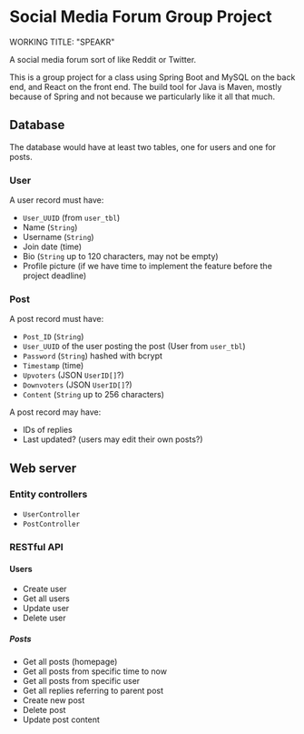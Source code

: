# Social Media Forum Group Project

WORKING TITLE: "SPEAKR"

A social media forum sort of like Reddit or Twitter.

This is a group project for a class using Spring Boot and MySQL on the back end, 
and React on the front end. The build tool for Java is Maven, mostly because of 
Spring and not because we particularly like it all that much.

## Database

The database would have at least two tables, one for users and one for posts.

### User

A user record must have:

* `User_UUID` (from `user_tbl`)
* Name (`String`)
* Username (`String`)
* Join date (time)
* Bio (`String` up to 120 characters, may not be empty)
* Profile picture (if we have time to implement the feature before the project 
 deadline)

### Post

A post record must have:

* `Post_ID` (`String`)
* `User_UUID` of the user posting the post (User from `user_tbl`) 
* `Password` (`String`) hashed with bcrypt
* `Timestamp` (time)
* `Upvoters` (JSON `UserID[]`?)
* `Downvoters` (JSON `UserID[]`?)
* `Content` (`String` up to 256 characters)

A post record may have:

* IDs of replies
* Last updated? (users may edit their own posts?)

## Web server

### Entity controllers

* `UserController`
* `PostController`

### RESTful API

#### Users

* Create user
* Get all users
* Update user
* Delete user

##### Posts

* Get all posts (homepage)
* Get all posts from specific time to now
* Get all posts from specific user
* Get all replies referring to parent post
* Create new post
* Delete post
* Update post content
